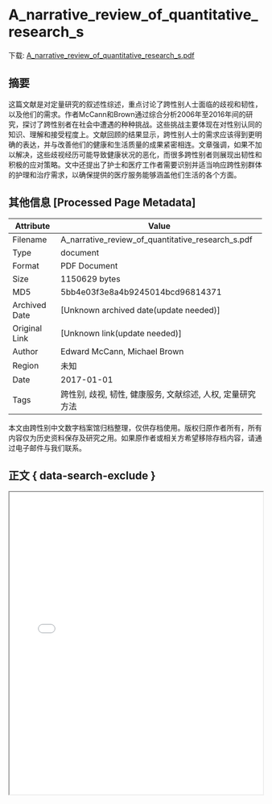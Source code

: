 # A_narrative_review_of_quantitative_research_s

<!-- tcd_download_link -->
下载: [A_narrative_review_of_quantitative_research_s.pdf](A_narrative_review_of_quantitative_research_s.pdf)
<!-- tcd_download_link_end -->

## 摘要

<!-- tcd_abstract -->
这篇文献是对定量研究的叙述性综述，重点讨论了跨性别人士面临的歧视和韧性，以及他们的需求。作者McCann和Brown通过综合分析2006年至2016年间的研究，探讨了跨性别者在社会中遭遇的种种挑战。这些挑战主要体现在对性别认同的知识、理解和接受程度上。文献回顾的结果显示，跨性别人士的需求应该得到更明确的表达，并与改善他们的健康和生活质量的成果紧密相连。文章强调，如果不加以解决，这些歧视经历可能导致健康状况的恶化，而很多跨性别者则展现出韧性和积极的应对策略。文中还提出了护士和医疗工作者需要识别并适当响应跨性别群体的护理和治疗需求，以确保提供的医疗服务能够涵盖他们生活的各个方面。

<!-- tcd_abstract_end -->

## 其他信息 [Processed Page Metadata]

| Attribute       | Value                                  |
|-----------------|----------------------------------------|
| Filename        | A_narrative_review_of_quantitative_research_s.pdf                             |
| Type            | document                                 |
| Format          | PDF Document                               |
| Size            | 1150629 bytes                           |
| MD5             | 5bb4e03f3e8a4b9245014bcd96814371                                  |
| Archived Date   | [Unknown archived date(update needed)]                             |
| Original Link   | [Unknown link(update needed)]                         |
| Author          | Edward McCann, Michael Brown                               |
| Region          | 未知                               |
| Date            | 2017-01-01                                 |
| Tags            | 跨性别, 歧视, 韧性, 健康服务, 文献综述, 人权, 定量研究方法                                 |

本文由跨性别中文数字档案馆归档整理，仅供存档使用。版权归原作者所有，所有内容仅为历史资料保存及研究之用。如果原作者或相关方希望移除存档内容，请通过电子邮件与我们联系。

## 正文 { data-search-exclude }

<!-- tcd_main_text -->
<iframe src="../A_narrative_review_of_quantitative_research_s.pdf" width="100%" height="600px">
    <p>无法显示PDF，请下载查看。</p>
</iframe>
<!-- tcd_main_text_end -->

